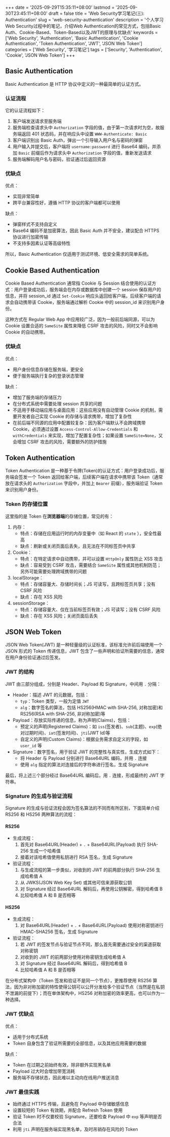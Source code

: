 +++
date = '2025-09-29T15:35:11+08:00'
lastmod = '2025-09-30T23:45:11+08:00'
draft = false
title = 'Web Security学习笔记(三): Authentication'
slug = 'web-security-authentication'
description = '个人学习Web Security过程中的笔记，介绍Web Authentication的常见方式，包括Basic Auth、Cookie-Based、Token-Based以及JWT的原理与优缺点'
keywords = ['Web Security', 'Authentication', 'Basic Authentication', 'Cookie Authentication', 'Token Authentication', 'JWT', 'JSON Web Token']
categories = ['Web Security', '学习笔记']
tags = ['Security', 'Authentication', 'Cookie', 'JSON Web Token']
+++

## Basic Authentication
Basic Authentication 是 HTTP 协议中定义的一种最简单的认证方式。
### 认证流程
它的认证流程如下：
1. 客户端发送请求至服务端
2. 服务端检查请求头中 `Authorization` 字段的值，由于第一次请求时为空，故服务端返回 401 状态码，并在响应头中设置 `WWW-Authenticate: Basic`
3. 客户端识别出 Basic Auth，弹出一个引导输入用户名与密码的弹窗
4. 用户输入并提交后，客户端将 `username:password` 进行 Base64 编码，并添加 `Basic` 前缀后作为请求头中 `Authorization` 字段的值，重新发送请求
5. 服务端解码用户名与密码，验证通过后返回资源

### 优缺点
优点：
- 实现非常简单
- 跨平台兼容性好，遵循 HTTP 协议的客户端都可以使用

缺点：
- 弹窗样式不支持自定义
- Base64 编码不是加密算法，因此 Basic Auth 并不安全，建议配合 HTTPS 协议进行加密传输
- 不支持多因素认证等高级特性

所以，Basic Authentication 仅适用于测试环境、低安全需求的简单系统。

## Cookie Based Authentication
Cookie Based Authentication 通常指 Cookie 与 Session 结合使用的认证方式：用户登录成功后，服务端会在内存或数据库中创建一个 session 保存用户的信息，并将 session_id 通过 `Set-Cookie` 响应头返回给客户端，后续客户端的请求会自动携带该 Cookie，服务端通过解析 Cookie 中的 session_id 来识别用户身份。

这种方式在 Regular Web App 中应用较广泛，因为一般前后端同源，可以为 Cookie 设置合适的 `SameSite` 属性来降低 CSRF 攻击的风险，同时又不会影响 Cookie 的自动携带。

### 优缺点
优点：
- 用户身份信息存储在服务端，更安全
- 便于服务端执行复杂的登录状态管理

缺点：
- 增加了服务端的存储压力
- 在分布式系统中需要处理 session 共享的问题
- 不适用于移动端应用与桌面应用：这些应用没有自动管理 Cookie 的机制，需要开发者自己实现 Cookie 的存储与请求携带，增加了复杂性
- 在前后端不同源的应用中配置较复杂：因为客户端默认不会跨域携带 Cookie，必须通过设置 `Access-Control-Allow-Credentials` 和 `withCredentials` 来实现，增加了配置复杂性；如果设置 `SameSite=None`，又会增加 CSRF 攻击的风险，需要额外的防护措施

## Token Authentication
Token Authentication 是一种基于令牌(Token)的认证方式：用户登录成功后，服务端会签发一个 Token 返回给客户端，后续客户端在请求中携带该 Token（通常放在请求头的 `Authorization` 字段中，并加上 `Bearer` 前缀），服务端验证 Token 来识别用户身份。

### Token 的存储位置
这里指的是 Token 在**浏览器端**的存储位置，常见的有：
1. 内存：
   - 特点：存储在应用运行时的内存变量中（如 React 的 `state` ），安全性最高
   - 缺点：刷新或关闭页面后丢失，且无法在不同标签页中共享
2. Cookie：
   - 特点：在特定请求中自动携带，并可以设置 `HttpOnly` 属性防止 XSS 攻击
   - 缺点：容易受到 CSRF 攻击，需要结合 `SameSite` 属性或其他机制防范；另外可能需要处理跨域携带的问题
3. localStorage：
   - 特点：存储容量大、存储时间长；JS 可读写，且跨标签页共享；没有 CSRF 风险
   - 缺点：存在 XSS 风险
4. sessionStorage：
	- 特点：存储容量大、仅在当前标签页有效；JS 可读写；没有 CSRF 风险
	- 缺点：存在 XSS 风险；关闭页面后丢失

## JSON Web Token
JSON Web Token(JWT) 是一种轻量级的认证标准，该标准允许前后端使用一个 JSON 形式的 Token 传递信息，JWT 包含了一些声明和验证所需要的信息，通常在用户身份验证通过后签发。

### JWT 的结构
JWT 由三部分组成，分别是 Header、Payload 和 Signature，中间用 `.` 分隔：
- Header：描述 JWT 的元数据，包括：
  - `typ`：Token 类型，一般为定值 `JWT`
  - `alg`：数字签名的算法，包括 HS256(HMAC with SHA-256, 对称加密)和 RS256(RSA with SHA-256, 非对称加密)等
- Payload：存放实际传递的信息，称为声明(Claims)，包括：
  - 预定义的声明(Registered Claims)：如 `iss`(签发者)、`sub`(主题)、`exp`(绝对过期时间)、`iat`(签发时间)、`jti`(JWT Id)等
  - 自定义的声明(Custom Claims)：根据业务需求自定义的字段，如 `user_id` 等
- Signature：数字签名，用于验证 JWT 的完整性与真实性，生成方式如下：
  - 将 Header 与 Payload 分别进行 Base64URL 编码，并用 `.` 连接
  - 使用 `alg` 指定的算法对连接后的字符串进行签名，生成 Signature

最后，将上述三个部分经过 Base64URL 编码后，用 `.` 连接，形成最终的 JWT 字符串。

### Signature 的生成与验证流程
Signature 的生成与验证流程会因为签名算法的不同而有所区别，下面简单介绍 RS256 和 HS256 两种算法的流程：

#### RS256
- 生成流程：
  1. 首先对 Base64URL(Header) + `.` + Base64URL(Payload) 执行 SHA-256 生成一个哈希值
  2. 接着对该哈希值使用私钥进行 RSA 签名，生成 Signature
- 验证流程：
  1. 与生成流程的第一步类似，对收到的 JWT 的前两部分执行 SHA-256 生成哈希值 A
  2. 从 JWKS(JSON Web Key Set) 或其他可信来源获取公钥
  3. 对 Signature 经过 Base64URL 解码后，再使用公钥解密，得到哈希值 B
  4. 比较哈希值 A 和 B 是否相等

#### HS256
- 生成流程：
  1. 对 Base64URL(Header) + `.` + Base64URL(Payload) 使用对称密钥进行 HMAC-SHA256 签名，生成 Signature
- 验证流程：
  1. 若 JWT 的签发节点与验证节点不同，那么首先需要通过安全的渠道获取对称密钥
  2. 对收到的 JWT 的前两部分使用对称密钥生成哈希值 A
  3. 对 Signature 经过 Base64URL 解码后，得到哈希值 B
  4. 比较哈希值 A 和 B 是否相等

在分布式架构中（Token 签发和验证不是同一个节点），更推荐使用 RS256 算法，因为非对称加密的特性使得公钥可以公开分发给多个验证节点（当然是在私钥不泄漏的前提下）；而在单体架构中，HS256 对称加密的效率更高，也可以作为一种选择。

<!-- ### JSON Web Key Set -->

<!-- ### 加密的 JWT -->

### JWT 优缺点
优点：
- 适用于分布式系统
- Token 自身包含了验证所需要的全部信息，以及其他应用需要的数据

缺点：
- Token 在过期之前始终有效，除非额外实现黑名单
- Payload 过大时会增加带宽消耗
- 服务端不存储状态，因此难以主动向在线用户推送消息

### JWT 最佳实践
- 始终通过 HTTPS 传输，且避免在 Payload 中存储敏感信息
- 设置较短的 Token 有效期，并配合 Refresh Token 使用
- 验证 Token 时不仅要校验 Signature，还要检查 Payload 中 `exp` 等声明是否合法
- 利用 `jti` 声明在服务端实现黑名单，及时吊销存在风险的 Token
